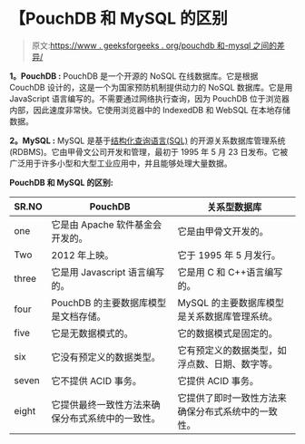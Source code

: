 # 【PouchDB 和 MySQL 的区别

> 原文:[https://www . geeksforgeeks . org/pouchdb 和-mysql 之间的差异/](https://www.geeksforgeeks.org/difference-between-pouchdb-and-mysql/)

**1。PouchDB :**
PouchDB 是一个开源的 NoSQL 在线数据库。它是根据 CouchDB 设计的，这是一个为国家预防机制提供动力的 NoSQL 数据库。它是用 JavaScript 语言编写的。不需要通过网络执行查询，因为 PouchDB 位于浏览器内部，因此速度非常快。它使用浏览器中的 IndexedDB 和 WebSQL 在本地存储数据。

**2。MySQL :**
MySQL 是基于[结构化查询语言(SQL)](https://www.geeksforgeeks.org/structured-query-language/) 的开源关系数据库管理系统(RDBMS)。它由甲骨文公司开发和管理，最初于 1995 年 5 月 23 日发布。它被广泛用于许多小型和大型工业应用中，并且能够处理大量数据。

**PouchDB 和 MySQL 的区别:**

<center>

| SR.NO | PouchDB | 关系型数据库 |
| --- | --- | --- |
| one | 它是由 Apache 软件基金会开发的。 | 它是由甲骨文开发的。 |
| Two | 2012 年上映。 | 它于 1995 年 5 月发行。 |
| three | 它是用 Javascript 语言编写的。 | 它是用 C 和 C++语言编写的。 |
| four | PouchDB 的主要数据库模型是文档存储。 | MySQL 的主要数据库模型是关系数据库管理系统。 |
| five | 它是无数据模式的。 | 它的数据模式是固定的。 |
| six | 它没有预定义的数据类型。 | 它有预定义的数据类型，如浮点数、日期、数字等。 |
| seven | 它不提供 ACID 事务。 | 它提供 ACID 事务。 |
| eight | 它提供最终一致性方法来确保分布式系统中的一致性。 | 它提供了即时一致性方法来确保分布式系统中的一致性。 |

</center>